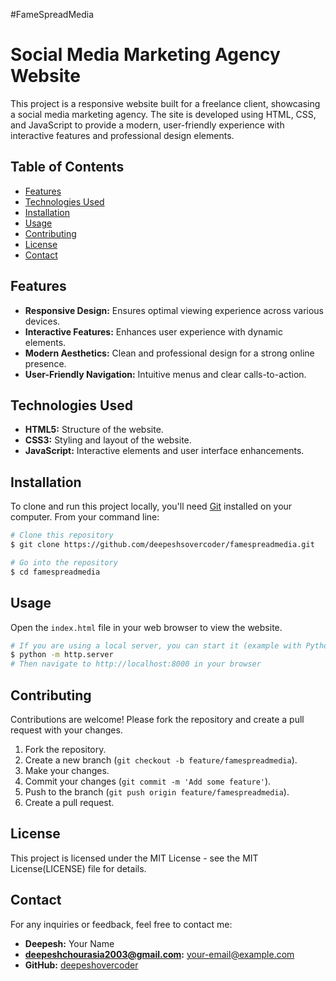 #FameSpreadMedia
# Social Media Marketing Agency Website

This project is a responsive website built for a freelance client, showcasing a social media marketing agency. The site is developed using HTML, CSS, and JavaScript to provide a modern, user-friendly experience with interactive features and professional design elements.

## Table of Contents

- [Features](#features)
- [Technologies Used](#technologies-used)
- [Installation](#installation)
- [Usage](#usage)
- [Contributing](#contributing)
- [License](#license)
- [Contact](#contact)

## Features

- **Responsive Design:** Ensures optimal viewing experience across various devices.
- **Interactive Features:** Enhances user experience with dynamic elements.
- **Modern Aesthetics:** Clean and professional design for a strong online presence.
- **User-Friendly Navigation:** Intuitive menus and clear calls-to-action.

## Technologies Used

- **HTML5:** Structure of the website.
- **CSS3:** Styling and layout of the website.
- **JavaScript:** Interactive elements and user interface enhancements.

## Installation

To clone and run this project locally, you'll need [Git](https://git-scm.com) installed on your computer. From your command line:

```bash
# Clone this repository
$ git clone https://github.com/deepeshsovercoder/famespreadmedia.git

# Go into the repository
$ cd famespreadmedia
```

## Usage

Open the `index.html` file in your web browser to view the website.

```bash
# If you are using a local server, you can start it (example with Python 3.x)
$ python -m http.server
# Then navigate to http://localhost:8000 in your browser
```

## Contributing

Contributions are welcome! Please fork the repository and create a pull request with your changes.

1. Fork the repository.
2. Create a new branch (`git checkout -b feature/famespreadmedia`).
3. Make your changes.
4. Commit your changes (`git commit -m 'Add some feature'`).
5. Push to the branch (`git push origin feature/famespreadmedia`).
6. Create a pull request.

## License

This project is licensed under the MIT License - see the MIT License(LICENSE) file for details.

## Contact

For any inquiries or feedback, feel free to contact me:

- **Deepesh:** Your Name
- **deepeshchourasia2003@gmail.com:** your-email@example.com
- **GitHub:** [deepeshovercoder](https://github.com/deepeshovercoder)

